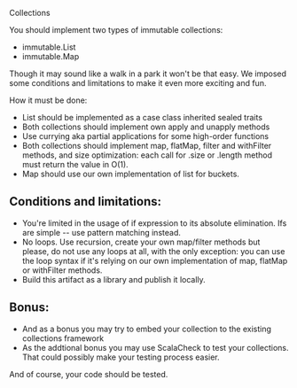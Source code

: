 Collections 

You should implement two types of immutable collections: 

  * immutable.List 
  * immutable.Map 

Though it may sound like a walk in a park it won't be that easy. We imposed some conditions and limitations to make it even more exciting and fun. 

How it must be done: 

 - List should be implemented as a case class inherited sealed traits 
 - Both collections should implement own apply and unapply methods 
 - Use currying aka partial applications for some high-order functions 
 - Both collections should implement map, flatMap, filter and withFilter methods, and size optimization: each call for .size or .length method must return the value in O(1). 
 - Map should use our own implementation of list for buckets. 

## Conditions and limitations: 

 - You're limited in the usage of if expression to its absolute elimination. Ifs are simple -- use pattern matching instead. 
 - No loops. Use recursion, create your own map/filter methods but please, do not use any loops at all, with the only exception: you can use the loop syntax if it's relying on our own implementation of map, flatMap or withFilter methods. 
 - Build this artifact as a library and publish it locally. 

## Bonus: 
 - And as a bonus you may try to embed your collection to the existing collections framework 
 - As the addtional bonus you may use ScalaCheck to test your collections. That could possibly make your testing process easier. 

And of course, your code should be tested. 
